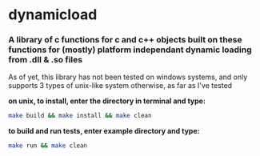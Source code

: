 # dynamicload
### A library of c functions for c and c++ objects built on these functions for (mostly) platform independant dynamic loading from .dll &amp; .so files

As of yet, this library has not been tested on windows systems, and only supports 3 types of unix-like system otherwise, as far as I've tested

**on unix, to install, enter the directory in terminal and type:**
```sh
make build && make install && make clean
```
**to build and run tests, enter example directory and type:**
```sh
make run && make clean
```
